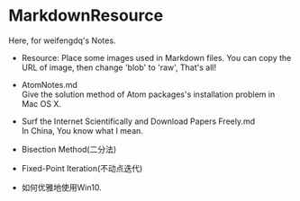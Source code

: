 # MarkdownResource

Here, for weifengdq's Notes.

- Resource:
Place some images used in Markdown files.  You can copy the URL of image, then change 'blob' to 'raw', That's all!  

- AtomNotes.md  
Give the solution method of Atom packages's installation problem in Mac OS X.  

- Surf the Internet Scientifically and Download Papers Freely.md  
In China, You know what I mean.   

- Bisection Method(二分法)  

- Fixed-Point Iteration(不动点迭代)  

- 如何优雅地使用Win10. 
